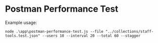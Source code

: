 # Postman Performance Test

Example usage:

`node .\app\postman-performance-test.js --file "../collections/staff-tools.test.json" --users 10 --interval 20 --total 60 --stagger`
